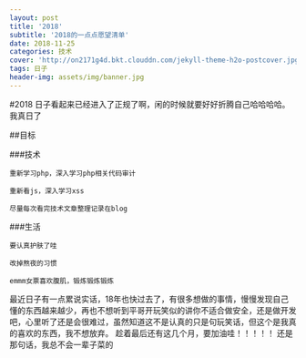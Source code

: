 ```yaml
---
layout: post
title: '2018'
subtitle: '2018的一点点愿望清单'
date: 2018-11-25
categories: 技术
cover: 'http://on2171g4d.bkt.clouddn.com/jekyll-theme-h2o-postcover.jpg'
tags: 日子
header-img: assets/img/banner.jpg
---
```


#2018
日子看起来已经进入了正规了啊，闲的时候就要好好折腾自己哈哈哈哈。
我真日了

##目标

###技术
	<pre><code class="language-css">重新学习php，深入学习php相关代码审计</code></pre>
	<pre><code class="language-css">重新看js，深入学习xss</code></pre>
	<pre><code class="language-css">尽量每次看完技术文章整理记录在blog</code></pre>
###生活
	<pre><code class="language-css">要认真护肤了哇</code></pre>
	<pre><code class="language-css">改掉熬夜的习惯</code></pre>
	<pre><code class="language-css">emmm女票喜欢腹肌，锻炼锻炼锻炼</code></pre>
	
	
最近日子有一点累说实话，18年也快过去了，有很多想做的事情，慢慢发现自己懂的东西越来越少，再也不想听到平哥开玩笑似的讲你不适合做安全，还是做开发吧，心里听了还是会很难过，虽然知道这不是认真的只是句玩笑话，但这个是我真的喜欢的东西，我不想放弃。
趁着最后还有这几个月，要加油哇！！！！！
还是那句话，我总不会一辈子菜的
